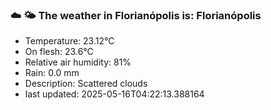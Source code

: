 ### ☁️ 🌤️  The weather in Florianópolis is: Florianópolis

- Temperature: 23.12°C
- On flesh: 23.6°C
- Relative air humidity: 81%
- Rain: 0.0 mm
- Description: Scattered clouds
- last updated: 2025-05-16T04:22:13.388164
